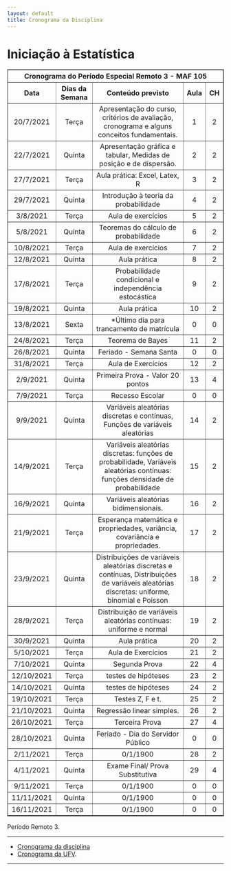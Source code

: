 ```yaml
---
layout: default
title: Cronograma da Disciplina
---
```


<h1 class="pageTitle">Iniciação à Estatística</h1>
<!--
<DIV align="center"><CENTER>
<TABLE border="1" cellpadding="5" cellspacing="0">

<tr>
    <th colspan="3" align="center">Avaliações</th>
</tr>

<tr>
    <th>Provas</th>
    <th align="center">Data (Conteúdo) </th>
    <th align="center">Valor </th>
</tr>

<tr>
<td valign="center" align="center"> 1ª Prova<BR></td>  
          <td valign="center" align="center">  Dia 25 de Abril - Quinta.<BR> (Ver Cronograma)</td>
<td valign="center" align="center">100 pontos</td>
</tr>

<tr>
<td valign="center" align="center"> 2ª Prova<BR></td>  
          <td valign="center" align="center">  Dia 30 de Maio - Quinta.<BR> (Ver Cronograma)</td>
<td valign="center" align="center">100 pontos</td>
</tr>

<tr>
<td valign="center" align="center"> 3ª Prova<BR></td>  
          <td valign="center" align="center">  Dia 04 de Julho - Quinta.<BR>(Ver Cronograma)</td>
<td valign="center" align="center">100 pontos</td>
</tr>

<tr>
    <th colspan="3" align="center">Resultado = Média das 3 provas</th>
</tr>

<tr>
<td valign="center" align="center"> Exame Final<BR> e <BR> Substitutiva</td>  
          <td valign="center" align="center">  Dia 09 de Julho- Terça.<BR>(Toda a Matéria)</td>
<td valign="center" align="center">100 pontos</td>
</tr>
-->  
</TABLE>
</CENTER></DIV>

<DIV align="center"><CENTER>
<TABLE border="1" cellpadding="5" cellspacing="0">

<tr>
    <th colspan="5" align="center">Cronograma do Período Especial Remoto 3 - MAF 105</th>
</tr>

<tr>		
<th valign="center" align="center">	Data	<BR></th>
<th valign="center" align="center">	Dias da Semana	<BR></th>
<th valign="center" align="center">	Conteúdo previsto	<BR></th>
<th valign="center" align="center">	Aula	<BR></th>
<th valign="center" align="center">	CH	<BR></th>
</tr>		
<tr>		
<td valign="center" align="center">	20/7/2021	<BR></td>
<td valign="center" align="center">	Terça	<BR></td>
<td valign="center" align="center">	Apresentação do curso, critérios de avaliação, cronograma e alguns conceitos fundamentais.	<BR></td>
<td valign="center" align="center">	1	<BR></td>
<td valign="center" align="center">	2	<BR></td>
</tr>		
<tr>		
<td valign="center" align="center">	22/7/2021	<BR></td>
<td valign="center" align="center">	Quinta	<BR></td>
<td valign="center" align="center">	Apresentação gráfica e tabular, Medidas de posição e de dispersão.	<BR></td>
<td valign="center" align="center">	2	<BR></td>
<td valign="center" align="center">	2	<BR></td>
</tr>		
<tr>		
<td valign="center" align="center">	27/7/2021	<BR></td>
<td valign="center" align="center">	Terça	<BR></td>
<td valign="center" align="center">	Aula prática: Excel, Latex, R	<BR></td>
<td valign="center" align="center">	3	<BR></td>
<td valign="center" align="center">	2	<BR></td>
</tr>		
<tr>		
<td valign="center" align="center">	29/7/2021	<BR></td>
<td valign="center" align="center">	Quinta	<BR></td>
<td valign="center" align="center">	Introdução à teoria da probabilidade	<BR></td>
<td valign="center" align="center">	4	<BR></td>
<td valign="center" align="center">	2	<BR></td>
</tr>		
<tr>		
<td valign="center" align="center">	3/8/2021	<BR></td>
<td valign="center" align="center">	Terça	<BR></td>
<td valign="center" align="center">	Aula de exercícios	<BR></td>
<td valign="center" align="center">	5	<BR></td>
<td valign="center" align="center">	2	<BR></td>
</tr>		
<tr>		
<td valign="center" align="center">	5/8/2021	<BR></td>
<td valign="center" align="center">	Quinta	<BR></td>
<td valign="center" align="center">	Teoremas do cálculo de probabilidade 	<BR></td>
<td valign="center" align="center">	6	<BR></td>
<td valign="center" align="center">	2	<BR></td>
</tr>		
<tr>		
<td valign="center" align="center">	10/8/2021	<BR></td>
<td valign="center" align="center">	Terça	<BR></td>
<td valign="center" align="center">	Aula de exercícios 	<BR></td>
<td valign="center" align="center">	7	<BR></td>
<td valign="center" align="center">	2	<BR></td>
</tr>		
<tr>		
<td valign="center" align="center">	12/8/2021	<BR></td>
<td valign="center" align="center">	Quinta	<BR></td>
<td valign="center" align="center">	Aula prática	<BR></td>
<td valign="center" align="center">	8	<BR></td>
<td valign="center" align="center">	2	<BR></td>
</tr>		
<tr>		
<td valign="center" align="center">	17/8/2021	<BR></td>
<td valign="center" align="center">	Terça	<BR></td>
<td valign="center" align="center">	Probabilidade condicional e independência estocástica	<BR></td>
<td valign="center" align="center">	9	<BR></td>
<td valign="center" align="center">	2	<BR></td>
</tr>		
<tr>		
<td valign="center" align="center">	19/8/2021	<BR></td>
<td valign="center" align="center">	Quinta	<BR></td>
<td valign="center" align="center">	Aula prática	<BR></td>
<td valign="center" align="center">	10	<BR></td>
<td valign="center" align="center">	2	<BR></td>
</tr>		
<tr>		
<td valign="center" align="center">	13/8/2021	<BR></td>
<td valign="center" align="center">	Sexta	<BR></td>
<td valign="center" align="center">	*Último dia para trancamento de matrícula	<BR></td>
<td valign="center" align="center">	0	<BR></td>
<td valign="center" align="center">	0	<BR></td>
</tr>		
<tr>		
<td valign="center" align="center">	24/8/2021	<BR></td>
<td valign="center" align="center">	Terça	<BR></td>
<td valign="center" align="center">	Teorema de Bayes	<BR></td>
<td valign="center" align="center">	11	<BR></td>
<td valign="center" align="center">	2	<BR></td>
</tr>		
<tr>		
<td valign="center" align="center">	26/8/2021	<BR></td>
<td valign="center" align="center">	Quinta	<BR></td>
<td valign="center" align="center">	Feriado - Semana Santa	<BR></td>
<td valign="center" align="center">	0	<BR></td>
<td valign="center" align="center">	0	<BR></td>
</tr>		
<tr>		
<td valign="center" align="center">	31/8/2021	<BR></td>
<td valign="center" align="center">	Terça	<BR></td>
<td valign="center" align="center">	Aula de Exercícios	<BR></td>
<td valign="center" align="center">	12	<BR></td>
<td valign="center" align="center">	2	<BR></td>
</tr>		
<tr>		
<td valign="center" align="center">	2/9/2021	<BR></td>
<td valign="center" align="center">	Quinta	<BR></td>
<td valign="center" align="center">	Primeira Prova - Valor 20 pontos	<BR></td>
<td valign="center" align="center">	13	<BR></td>
<td valign="center" align="center">	4	<BR></td>
</tr>		
<tr>		
<td valign="center" align="center">	7/9/2021	<BR></td>
<td valign="center" align="center">	Terça	<BR></td>
<td valign="center" align="center">	Recesso Escolar	<BR></td>
<td valign="center" align="center">	0	<BR></td>
<td valign="center" align="center">	0	<BR></td>
</tr>		
<tr>		
<td valign="center" align="center">	9/9/2021	<BR></td>
<td valign="center" align="center">	Quinta	<BR></td>
<td valign="center" align="center">	Variáveis aleatórias discretas e contínuas, Funções de variáveis aleatórias	<BR></td>
<td valign="center" align="center">	14	<BR></td>
<td valign="center" align="center">	2	<BR></td>
</tr>		
<tr>		
<td valign="center" align="center">	14/9/2021	<BR></td>
<td valign="center" align="center">	Terça	<BR></td>
<td valign="center" align="center">	Variáveis aleatórias discretas: funções de probabilidade, Variáveis aleatórias contínuas: funções densidade de probabilidade	<BR></td>
<td valign="center" align="center">	15	<BR></td>
<td valign="center" align="center">	2	<BR></td>
</tr>		
<tr>		
<td valign="center" align="center">	16/9/2021	<BR></td>
<td valign="center" align="center">	Quinta	<BR></td>
<td valign="center" align="center">	Variáveis aleatórias bidimensionais.	<BR></td>
<td valign="center" align="center">	16	<BR></td>
<td valign="center" align="center">	2	<BR></td>
</tr>		
<tr>		
<td valign="center" align="center">	21/9/2021	<BR></td>
<td valign="center" align="center">	Terça	<BR></td>
<td valign="center" align="center">	Esperança matemática e propriedades, variância, covariância e propriedades.	<BR></td>
<td valign="center" align="center">	17	<BR></td>
<td valign="center" align="center">	2	<BR></td>
</tr>		
<tr>		
<td valign="center" align="center">	23/9/2021	<BR></td>
<td valign="center" align="center">	Quinta	<BR></td>
<td valign="center" align="center">	Distribuições de variáveis aleatórias discretas e contínuas, Distribuições de variáveis aleatórias discretas: uniforme, binomial e Poisson	<BR></td>
<td valign="center" align="center">	18	<BR></td>
<td valign="center" align="center">	2	<BR></td>
</tr>		
<tr>		
<td valign="center" align="center">	28/9/2021	<BR></td>
<td valign="center" align="center">	Terça	<BR></td>
<td valign="center" align="center">	Distribuição de variáveis aleatórias contínuas: uniforme e normal	<BR></td>
<td valign="center" align="center">	19	<BR></td>
<td valign="center" align="center">	2	<BR></td>
</tr>		
<tr>		
<td valign="center" align="center">	30/9/2021	<BR></td>
<td valign="center" align="center">	Quinta	<BR></td>
<td valign="center" align="center">	Aula prática	<BR></td>
<td valign="center" align="center">	20	<BR></td>
<td valign="center" align="center">	2	<BR></td>
</tr>		
<tr>		
<td valign="center" align="center">	5/10/2021	<BR></td>
<td valign="center" align="center">	Terça	<BR></td>
<td valign="center" align="center">	Aula de Exercícios	<BR></td>
<td valign="center" align="center">	21	<BR></td>
<td valign="center" align="center">	2	<BR></td>
</tr>		
<tr>		
<td valign="center" align="center">	7/10/2021	<BR></td>
<td valign="center" align="center">	Quinta	<BR></td>
<td valign="center" align="center">	Segunda Prova	<BR></td>
<td valign="center" align="center">	22	<BR></td>
<td valign="center" align="center">	4	<BR></td>
</tr>		
<tr>		
<td valign="center" align="center">	12/10/2021	<BR></td>
<td valign="center" align="center">	Terça	<BR></td>
<td valign="center" align="center">	testes de hipóteses	<BR></td>
<td valign="center" align="center">	23	<BR></td>
<td valign="center" align="center">	2	<BR></td>
</tr>		
<tr>		
<td valign="center" align="center">	14/10/2021	<BR></td>
<td valign="center" align="center">	Quinta	<BR></td>
<td valign="center" align="center">	testes de hipóteses	<BR></td>
<td valign="center" align="center">	24	<BR></td>
<td valign="center" align="center">	2	<BR></td>
</tr>		
<tr>		
<td valign="center" align="center">	19/10/2021	<BR></td>
<td valign="center" align="center">	Terça	<BR></td>
<td valign="center" align="center">	Testes Z, F e t.	<BR></td>
<td valign="center" align="center">	25	<BR></td>
<td valign="center" align="center">	2	<BR></td>
</tr>		
<tr>		
<td valign="center" align="center">	21/10/2021	<BR></td>
<td valign="center" align="center">	Quinta	<BR></td>
<td valign="center" align="center">	Regressão linear simples.	<BR></td>
<td valign="center" align="center">	26	<BR></td>
<td valign="center" align="center">	2	<BR></td>
</tr>		
<tr>		
<td valign="center" align="center">	26/10/2021	<BR></td>
<td valign="center" align="center">	Terça	<BR></td>
<td valign="center" align="center">	Terceira Prova	<BR></td>
<td valign="center" align="center">	27	<BR></td>
<td valign="center" align="center">	4	<BR></td>
</tr>		
<tr>		
<td valign="center" align="center">	28/10/2021	<BR></td>
<td valign="center" align="center">	Quinta	<BR></td>
<td valign="center" align="center">	Feriado - Dia do Servidor Público	<BR></td>
<td valign="center" align="center">	0	<BR></td>
<td valign="center" align="center">	0	<BR></td>
</tr>		
<tr>		
<td valign="center" align="center">	2/11/2021	<BR></td>
<td valign="center" align="center">	Terça	<BR></td>
<td valign="center" align="center">	0/1/1900	<BR></td>
<td valign="center" align="center">	28	<BR></td>
<td valign="center" align="center">	2	<BR></td>
</tr>		
<tr>		
<td valign="center" align="center">	4/11/2021	<BR></td>
<td valign="center" align="center">	Quinta	<BR></td>
<td valign="center" align="center">	Exame Final/ Prova Substitutiva	<BR></td>
<td valign="center" align="center">	29	<BR></td>
<td valign="center" align="center">	4	<BR></td>
</tr>		
<tr>		
<td valign="center" align="center">	9/11/2021	<BR></td>
<td valign="center" align="center">	Terça	<BR></td>
<td valign="center" align="center">	0/1/1900	<BR></td>
<td valign="center" align="center">	0	<BR></td>
<td valign="center" align="center">	0	<BR></td>
</tr>		
<tr>		
<td valign="center" align="center">	11/11/2021	<BR></td>
<td valign="center" align="center">	Quinta	<BR></td>
<td valign="center" align="center">	0/1/1900	<BR></td>
<td valign="center" align="center">	0	<BR></td>
<td valign="center" align="center">	0	<BR></td>
</tr>		
<tr>		
<td valign="center" align="center">	16/11/2021	<BR></td>
<td valign="center" align="center">	Terça	<BR></td>
<td valign="center" align="center">	0/1/1900	<BR></td>
<td valign="center" align="center">	0	<BR></td>
<td valign="center" align="center">	0	<BR></td>
</tr>		
		
		
		
	

</TABLE>
</CENTER></DIV>

<p class="intro">Período Remoto 3.</p>

---

* [Cronograma da disciplina][MAF105] 
* [Cronograma da UFV][UFV-gh].

---

[UFV-gh]:https://rawgit.com/maf105/maf105.github.io/master/Cronogramas/Calendario_UFV.pdf
[MAF105]:https://rawgit.com/maf105/maf105.github.io/master/Cronogramas/2021/MAF105_2021.pdf
